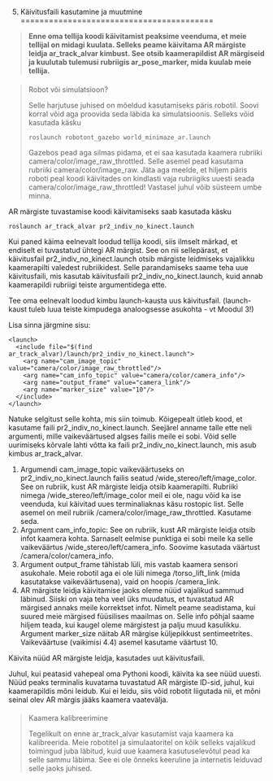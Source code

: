



 5. Käivitusfaili kasutamine ja muutmine
=========================================











> 
> 
> **Enne oma tellija koodi käivitamist peaksime veenduma, et meie tellijal on midagi kuulata. Selleks peame käivitama AR märgiste leidja ar\_track\_alvar kimbust. See otsib kaamerapildist AR märgiseid ja kuulutab tulemusi rubriigis ar\_pose\_marker, mida kuulab meie tellija.**
> 
> 
> 
> 



> 
> #### 
>  Robot või simulatsioon?
> 
> 
> 
>  Selle harjutuse juhised on mõeldud kasutamiseks päris robotil. Soovi korral võid aga proovida seda läbida ka simulatsioonis. Selleks võid kasutada käsku
>  
> 
> 
> 
> ```
> roslaunch robotont_gazebo world_minimaze_ar.launch
> ```
> 
> 
>  Gazebos pead aga silmas pidama, et ei saa kasutada kaamera rubriiki camera/color/image\_raw\_throttled. Selle asemel pead kasutama rubriiki camera/color/image\_raw. Jäta aga meelde, et hiljem päris roboti peal koodi käivitades on kindlasti vaja rubriigiks uuesti seada camera/color/image\_raw\_throttled! Vastasel juhul võib süsteem umbe minna.
>  
> 
> 
> 



 AR märgiste tuvastamise koodi käivitamiseks saab kasutada käsku




```
roslaunch ar_track_alvar pr2_indiv_no_kinect.launch
```


 Kui paned käima eelnevalt loodud tellija koodi, siis ilmselt märkad, et endiselt ei tuvastatud ühtegi AR märgist. See on nii sellepärast, et käivitusfail pr2\_indiv\_no\_kinect.launch otsib märgiste leidmiseks vajalikku kaamerapilti valedest rubriikidest. Selle parandamiseks saame teha uue käivitusfaili, mis kasutab käivitusfaili pr2\_indiv\_no\_kinect.launch, kuid annab kaamerapildi rubriigi teiste argumentidega ette.




 Tee oma eelnevalt loodud kimbu launch-kausta uus käivitusfail. (launch-kaust tuleb luua teiste kimpudega analoogsesse asukohta - vt Moodul 3!)




 Lisa sinna järgmine sisu:




```
<launch>
  <include file="$(find ar_track_alvar)/launch/pr2_indiv_no_kinect.launch">
    <arg name="cam_image_topic" value="camera/color/image_raw_throttled"/>
    <arg name="cam_info_topic" value="camera/color/camera_info"/>
    <arg name="output_frame" value="camera_link"/>
    <arg name="marker_size" value="10"/>
  </include>
</launch>
```


 Natuke selgitust selle kohta, mis siin toimub. Kõigepealt ütleb kood, et kasutame faili pr2\_indiv\_no\_kinect.launch. Seejärel anname talle ette neli argumenti, mille vaikeväärtused algses failis meile ei sobi. Võid selle uurimiseks kõrvale lahti võtta ka faili pr2\_indiv\_no\_kinect.launch, mis asub kimbus ar\_track\_alvar.



1. Argumendi cam\_image\_topic vaikeväärtuseks on pr2\_indiv\_no\_kinect.launch failis seatud /wide\_stereo/left/image\_color. See on rubriik, kust AR märgiste leidja otsib kaamerapilti. Rubriiki nimega /wide\_stereo/left/image\_color meil ei ole, nagu võid ka ise veenduda, kui käivitad uues terminaliaknas käsu rostopic list. Selle asemel on meil rubriik /camera/color/image\_raw\_throttled. Kasutame seda.
2. Argument cam\_info\_topic: See on rubriik, kust AR märgiste leidja otsib infot kaamera kohta. Sarnaselt eelmise punktiga ei sobi meile ka selle vaikeväärtus /wide\_stereo/left/camera\_info. Soovime kasutada väärtust /camera/color/camera\_info.
3. Argument output\_frame tähistab lüli, mis vastab kaamera sensori asukohale. Meie robotil aga ei ole lüli nimega /torso\_lift\_link (mida kasutatakse vaikeväärtusena), vaid on hoopis /camera\_link.
4. AR märgiste leidja käivitamise jaoks oleme nüüd vajalikud sammud läbinud. Siiski on vaja teha veel üks muudatus, et tuvastatud AR märgised annaks meile korrektset infot. Nimelt peame seadistama, kui suured meie märgised füüsilises maailmas on. Selle info põhjal saame hiljem teada, kui kaugel oleme märgistest ja palju muud kasulikku. Argument marker\_size näitab AR märgise küljepikkust sentimeetrites. Vaikeväärtuse (vaikimisi 4.4) asemel kasutame väärtust 10.



Käivita nüüd AR märgiste leidja, kasutades uut käivitusfaili.




Juhul, kui peatasid vahepeal oma Pythoni koodi, käivita ka see nüüd uuesti. Nüüd peaks terminalis kuvatama tuvastatud AR märgiste ID-sid, juhul, kui kaamerapildis mõni leidub. Kui ei leidu, siis võid robotit liigutada nii, et mõni seinal olev AR märgis jääks kaamera vaatevälja.




> 
> #### 
>  Kaamera kalibreerimine
> 
> 
> 
>  Tegelikult on enne ar\_track\_alvar kasutamist vaja kaamera ka kalibreerida. Meie robotitel ja simulaatoritel on kõik selleks vajalikud toimingud juba läbitud, kuid uue kaamera kasutuselevõtul pead ka selle sammu läbima. See ei ole õnneks keeruline ja internetis leiduvad selle jaoks juhised.
>  
> 
> 
> 


 








